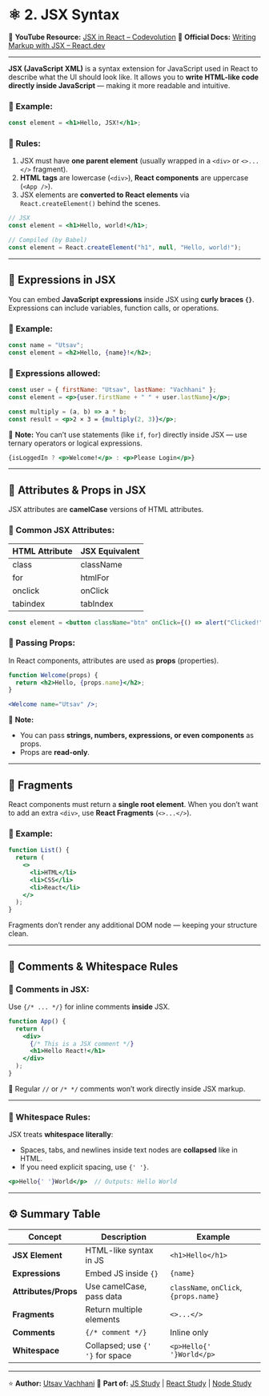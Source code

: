 # ⚛️ 2. JSX Syntax

🎥 **YouTube Resource:** [JSX in React – Codevolution](https://www.youtube.com/watch?v=6Ied4aZxUzc)
📘 **Official Docs:** [Writing Markup with JSX – React.dev](https://react.dev/learn/writing-markup-with-jsx)

---

**JSX (JavaScript XML)** is a syntax extension for JavaScript used in React to describe what the UI should look like.
It allows you to **write HTML-like code directly inside JavaScript** — making it more readable and intuitive.

### 🔹 Example:

```jsx
const element = <h1>Hello, JSX!</h1>;
```

### 🔹 Rules:

1. JSX must have **one parent element** (usually wrapped in a `<div>` or `<>...</>` fragment).
2. **HTML tags** are lowercase (`<div>`), **React components** are uppercase (`<App />`).
3. JSX elements are **converted to React elements** via `React.createElement()` behind the scenes.

```jsx
// JSX
const element = <h1>Hello, world!</h1>;

// Compiled (by Babel)
const element = React.createElement("h1", null, "Hello, world!");
```

---

## 🧮 Expressions in JSX

You can embed **JavaScript expressions** inside JSX using **curly braces `{}`**.
Expressions can include variables, function calls, or operations.

### 🔹 Example:

```jsx
const name = "Utsav";
const element = <h2>Hello, {name}!</h2>;
```

### 🔹 Expressions allowed:

```jsx
const user = { firstName: "Utsav", lastName: "Vachhani" };
const element = <p>{user.firstName + " " + user.lastName}</p>;

const multiply = (a, b) => a * b;
const result = <p>2 × 3 = {multiply(2, 3)}</p>;
```

🚫 **Note:**
You can’t use statements (like `if`, `for`) directly inside JSX — use ternary operators or logical expressions.

```jsx
{isLoggedIn ? <p>Welcome!</p> : <p>Please Login</p>}
```

---

## 🧱 Attributes & Props in JSX

JSX attributes are **camelCase** versions of HTML attributes.

### 🔹 Common JSX Attributes:

| HTML Attribute | JSX Equivalent |
| -------------- | -------------- |
| class          | className      |
| for            | htmlFor        |
| onclick        | onClick        |
| tabindex       | tabIndex       |

```jsx
const element = <button className="btn" onClick={() => alert("Clicked!")}>Click Me</button>;
```

### 🔹 Passing Props:

In React components, attributes are used as **props** (properties).

```jsx
function Welcome(props) {
  return <h2>Hello, {props.name}</h2>;
}

<Welcome name="Utsav" />;
```

🧠 **Note:**

* You can pass **strings, numbers, expressions, or even components** as props.
* Props are **read-only**.

---

## 🧩 Fragments

React components must return a **single root element**.
When you don’t want to add an extra `<div>`, use **React Fragments** (`<>...</>`).

### 🔹 Example:

```jsx
function List() {
  return (
    <>
      <li>HTML</li>
      <li>CSS</li>
      <li>React</li>
    </>
  );
}
```

Fragments don’t render any additional DOM node — keeping your structure clean.

---

## 💬 Comments & Whitespace Rules

### 🔹 Comments in JSX:

Use `{/* ... */}` for inline comments **inside** JSX.

```jsx
function App() {
  return (
    <div>
      {/* This is a JSX comment */}
      <h1>Hello React!</h1>
    </div>
  );
}
```

🚫 Regular `//` or `/* */` comments won’t work directly inside JSX markup.

---

### 🔹 Whitespace Rules:

JSX treats **whitespace literally**:

* Spaces, tabs, and newlines inside text nodes are **collapsed** like in HTML.
* If you need explicit spacing, use `{' '}`.

```jsx
<p>Hello{' '}World</p>  // Outputs: Hello World
```

---

## ⚙️ Summary Table

| Concept              | Description                      | Example                                |
| -------------------- | -------------------------------- | -------------------------------------- |
| **JSX Element**      | HTML-like syntax in JS           | `<h1>Hello</h1>`                       |
| **Expressions**      | Embed JS inside `{}`             | `{name}`                               |
| **Attributes/Props** | Use camelCase, pass data         | `className`, `onClick`, `{props.name}` |
| **Fragments**        | Return multiple elements         | `<>...</>`                             |
| **Comments**         | `{/* comment */}`                | Inline only                            |
| **Whitespace**       | Collapsed; use `{' '}` for space | `<p>Hello{' '}World</p>`               |

---

⭐ **Author:** [Utsav Vachhani](https://github.com/utsavvachhani)
📘 **Part of:** [JS Study](../../../JS-STUDY/) | [React Study](../../../REACT-STUDY) | [Node Study](../../../Node-STUDY/)

